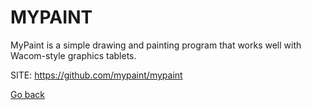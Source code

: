 # MYPAINT

 MyPaint is a simple drawing and painting program that
 works well with Wacom-style graphics tablets.
 
 SITE: https://github.com/mypaint/mypaint

 [Go back](https://portable-linux-apps.github.io/apps.html)
